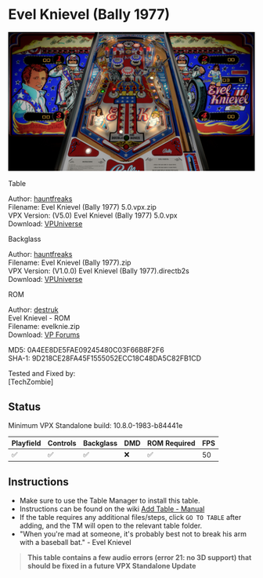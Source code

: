 # Evel Knievel (Bally 1977)

![Table Preview](../../images/vpx-evelknievel.jpg) 

Table

Author: [hauntfreaks](https://vpuniverse.com/profile/5216-hauntfreaks/)  
Filename:  Evel Knievel (Bally 1977) 5.0.vpx.zip  
VPX Version: (V5.0) Evel Knievel (Bally 1977) 5.0.vpx  
Download: [VPUniverse](https://vpuniverse.com/files/file/16372-evel-knievel-bally-1977v50/?tab=reviews&sort=newest#review-15432) 

Backglass

Author: [hauntfreaks](https://vpuniverse.com/profile/5216-hauntfreaks/)  
Filename: Evel Knievel (Bally 1977).zip  
VPX Version: (V1.0.0) Evel Knievel (Bally 1977).directb2s  
Download: [VPUniverse](https://vpuniverse.com/files/file/16371-evel-knievel-bally-1977-b2s/) 

ROM

Author: [destruk](https://www.vpforums.org/index.php?showuser=5)  
Evel Knievel - ROM  
Filename: evelknie.zip  
Download: [VP Forums](https://www.vpforums.org/index.php?app=downloads&showfile=709) 

MD5: 0A4EE8DE5FAE09245480C03F66B8F2F6  
SHA-1: 9D218CE28FA45F1555052ECC18C48DA5C82FB1CD 
  
Tested and Fixed by:  
[TechZombie] 

## Status 

Minimum VPX Standalone build: 10.8.0-1983-b84441e

| Playfield | Controls | Backglass | DMD | ROM Required | FPS | 
|-----------|----------|-----------|-----|--------------|-----|
| :white_check_mark: | :white_check_mark: | :white_check_mark: | :x: | :white_check_mark: | 50 |

## Instructions

- Make sure to use the Table Manager to install this table.
- Instructions can be found on the wiki [Add Table - Manual](https://github.com/LegendsUnchained/vpx-standalone-alp4k/wiki/%5B04%5D-%F0%9F%A7%A1-TM-%E2%80%90-Other-Features#add-table---manual)
- If the table requires any additional files/steps, click `GO TO TABLE` after adding, and the TM will open to the relevant table folder.
- "When you're mad at someone, it's probably best not to break his arm with a baseball bat." - Evel Knievel
> **This table contains a few audio errors (error 21: no 3D support) that should be fixed in a future VPX Standalone Update**

